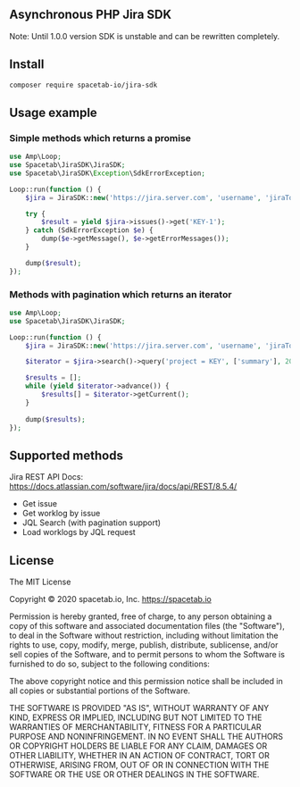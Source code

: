 Asynchronous PHP Jira SDK
-------------------------

Note: Until 1.0.0 version SDK is unstable and can be rewritten completely.

## Install

```bash
composer require spacetab-io/jira-sdk
```

## Usage example

### Simple methods which returns a promise

```php
use Amp\Loop;
use Spacetab\JiraSDK\JiraSDK;
use Spacetab\JiraSDK\Exception\SdkErrorException;

Loop::run(function () {
    $jira = JiraSDK::new('https://jira.server.com', 'username', 'jiraTokenStringOrPassword');

    try {
        $result = yield $jira->issues()->get('KEY-1');
    } catch (SdkErrorException $e) {
        dump($e->getMessage(), $e->getErrorMessages());
    }

    dump($result);
});
```

### Methods with pagination which returns an iterator 

```php
use Amp\Loop;
use Spacetab\JiraSDK\JiraSDK;

Loop::run(function () {
    $jira = JiraSDK::new('https://jira.server.com', 'username', 'jiraTokenStringOrPassword');

    $iterator = $jira->search()->query('project = KEY', ['summary'], 20);

    $results = [];
    while (yield $iterator->advance()) {
        $results[] = $iterator->getCurrent();
    }
    
    dump($results);
});
```

## Supported methods

Jira REST API Docs: https://docs.atlassian.com/software/jira/docs/api/REST/8.5.4/

* Get issue
* Get worklog by issue
* JQL Search (with pagination support)
* Load worklogs by JQL request

## License

The MIT License

Copyright © 2020 spacetab.io, Inc. https://spacetab.io

Permission is hereby granted, free of charge, to any person obtaining a copy of this software and associated documentation files (the "Software"), to deal in the Software without restriction, including without limitation the rights to use, copy, modify, merge, publish, distribute, sublicense, and/or sell copies of the Software, and to permit persons to whom the Software is furnished to do so, subject to the following conditions:

The above copyright notice and this permission notice shall be included in all copies or substantial portions of the Software.

THE SOFTWARE IS PROVIDED "AS IS", WITHOUT WARRANTY OF ANY KIND, EXPRESS OR IMPLIED, INCLUDING BUT NOT LIMITED TO THE WARRANTIES OF MERCHANTABILITY, FITNESS FOR A PARTICULAR PURPOSE AND NONINFRINGEMENT. IN NO EVENT SHALL THE AUTHORS OR COPYRIGHT HOLDERS BE LIABLE FOR ANY CLAIM, DAMAGES OR OTHER LIABILITY, WHETHER IN AN ACTION OF CONTRACT, TORT OR OTHERWISE, ARISING FROM, OUT OF OR IN CONNECTION WITH THE SOFTWARE OR THE USE OR OTHER DEALINGS IN THE SOFTWARE.
